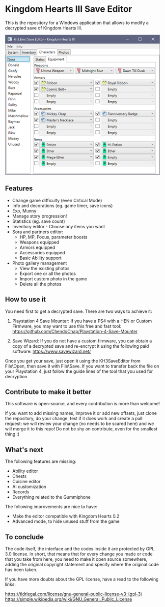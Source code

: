 # Kingdom Hearts III Save Editor

This is the repository for a Windows application that allows to modify a decrypted save of Kingdom Hearts III.

![demo](docs/demo1.png)

## Features

* Change game difficulty (even Critical Mode)
* Info and decorations (eg. game timer, save icons)
* Exp, Munny
* Manage story progression!
* Statistics (eg. save count)
* Inventory editor - Choose any items you want
* Sora and partners editor:
    * HP, MP, Focus, parameter boosts
    * Weapons equipped
    * Armors equipped
    * Accessories equipped
	* Basic Ability support
* Photo gallery management
    * View the existing photos
    * Export one or all the photos
    * Import custom photo in the game
    * Delete all the photos


## How to use it
You need first to get a decrypted save. There are two ways to achieve it:

1) Playstation 4 Save Mounter: If you have a PS4 with a HEN or Custom Firmware, you may want to use this free and fast tool: https://github.com/ChendoChap/Playstation-4-Save-Mounter

2) Save Wizard: If you do not have a custom firmware, you can obtain a copy of a decrypted save and re-encrypt it using the following paid software: https://www.savewizard.net/

Once you get your save, just open it using the KH3SaveEditor from File\Open, then save it with File\Save. If you want to transfer back the file on your Playstation 4, just follow the guide lines of the tool that you used for decryption

## Contribute to make it better

This software is open-source, and every contribution is more than welcome!

If you want to add missing names, improve it or add new offsets, just clone the repository, do your change, test if it does work and create a pull request: we will review your change (no needs to be scared here) and we will merge it to this repo! Do not be shy on contribute, even for the smallest thing :)

## What's next

The following features are missing:
* Ability editor
* Chests
* Cuisine editor
* AI customization
* Records
* Everything related to the Gummiphone

The following improvements are nice to have:
* Make the editor compatible with Kingdom Hearts 0.2
* Advanced mode, to hide unused stuff from the game

## To conclude

The code itself, the interface and the codes inside it are protected by GPL 3.0 license. In short, that means that for every change you made or code that you take from here, you need to make it open source somewhere, adding the original copyright statement and specify where the original code has been taken.

If you have more doubts about the GPL license, have a read to the following links:

https://tldrlegal.com/license/gnu-general-public-license-v3-(gpl-3)
https://simple.wikipedia.org/wiki/GNU_General_Public_License
